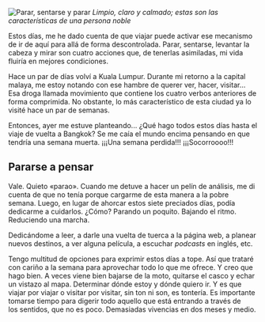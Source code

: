 
![Parar, sentarse y parar](https://lh3.googleusercontent.com/qTB_wNC66OVT1i9PdslwMz_ZBrqnoGiTk6K-7CLJbkX9YZSqO4E3N6X8vJIceqQA3bciytdEw72dmYxJQ2npS380MnsXXBw97kuuo9YXccwxlSgnC-LaAMOGcRFcP1594wpbSaPR9vjyHvvCsi7R7PTh9FPbHWaYZX9tocpX4yR2yLTgA500j0xGdtWoE5rIcj45DDRgP_HLQQsoCAcQTcW1wWa6F9ylhtc0FdoxMsL_MjoiPgbmYqAVy6cn-mALKv2t9CUILXq0XktNr8vtBo6HQF4POssw2rsbuD0HpPJdlk-5D5NsG1aiDzPGjTE2LKH_Bs_sCslMES50e272N8_Kqld7jVDl7I0mIpY-gZz3pAAc6bP7wxAcY_1QcrGe9HO-LCQyzBxap4olcHhmzOGSVBkl0u8FnUxCOtcjnJIMwSVt07Z3jAdYX9UPA5BmmV6Ma19CTAuMu4I2m3pxSSdmgdK2_D2fzRB7eqv2LSO1TVVAZHHlsn4_jKoUQyGWZFmJmpCKNWrztwBtywpi7UgLI8JJncxoryDsiuwbzkkXnzLlnD1dZ3cY7oAMA3DvdXzkgwWnvOOOrqZEq3Va0PFOPcXl6fA07CaIHKWjaLazCQzQd8_eKzXz-YDWi0jbp1wfh9m3RdPth7gb2t082gpyCjcfYC3HmiXQ_2mnHLo=w1440-h810-no)
*Limpio, claro y calmado; estas son las características de una persona noble*

Estos días, me he dado cuenta de que viajar puede activar ese mecanismo de ir de aquí para allá de forma descontrolada. Parar, sentarse, levantar la cabeza y mirar son cuatro acciones que, de tenerlas asimiladas, mi vida fluiría en mejores condiciones.

Hace un par de días volví a Kuala Lumpur. Durante mi retorno a la capital malaya, me estoy notando con ese hambre de querer ver, hacer, visitar... Esa droga llamada movimiento que contiene los cuatro verbos anteriores de forma comprimida. No obstante, lo más característico de esta ciudad ya lo visité hace un par de semanas.

Entonces, ayer me estuve planteando... ¿Qué hago todos estos días hasta el viaje de vuelta a Bangkok? Se me caía el mundo encima pensando en que tendría una semana muerta. ¡¡¡Una semana perdida!!! ¡¡¡Socorroooo!!!

## Pararse a pensar

Vale. Quieto «parao». Cuando me detuve a hacer un pelín de análisis, me di cuenta de que no tenía porque cargarme de esta manera a la pobre semana. Luego, en lugar de ahorcar estos siete preciados días, podía dedicarme a cuidarlos. ¿Cómo? Parando un poquito. Bajando el ritmo. Reduciendo una marcha.

Dedicándome a leer, a darle una vuelta de tuerca a la página web, a planear nuevos destinos, a ver alguna película, a escuchar *podcasts* en inglés, etc.

Tengo multitud de opciones para exprimir estos días a tope. Así que trataré con cariño a la semana para aprovechar todo lo que me ofrece. Y creo que hago bien. A veces viene bien bajarse de la moto, quitarse el casco y echar un vistazo al mapa. Determinar dónde estoy y dónde quiero ir. Y es que viajar por viajar o visitar por visitar, sin ton ni son, es tontería. Es importante tomarse tiempo para digerir todo aquello que está entrando a través de los sentidos, que no es poco. Demasiadas vivencias en dos meses y medio.